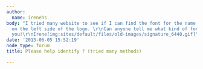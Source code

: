 ```yaml
---
author:
  name: irenehs
body: "I tried many website to see if I can find the font for the name & contact information
  on the left side of the logo. \r\nCan anyone tell me what kind of font this is?\r\n\r\nThank
  you!\r\nIrene[img:sites/default/files/old-images/signature_6440.gif]"
date: '2013-06-05 15:52:19'
node_type: forum
title: Please help identify ? (tried many methods)

---
```

